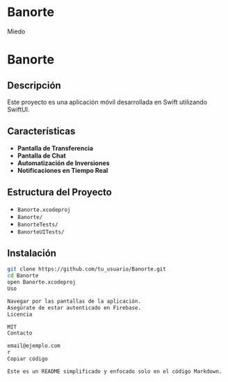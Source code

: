 # Banorte
 Miedo
# Banorte

## Descripción

Este proyecto es una aplicación móvil desarrollada en Swift utilizando SwiftUI.

## Características

- **Pantalla de Transferencia**
- **Pantalla de Chat**
- **Automatización de Inversiones**
- **Notificaciones en Tiempo Real**

## Estructura del Proyecto

- `Banorte.xcodeproj`
- `Banorte/`
- `BanorteTests/`
- `BanorteUITests/`

## Instalación

```bash
git clone https://github.com/tu_usuario/Banorte.git
cd Banorte
open Banorte.xcodeproj
Uso

Navegar por las pantallas de la aplicación.
Asegúrate de estar autenticado en Firebase.
Licencia

MIT
Contacto

email@ejemplo.com
r
Copiar código

Este es un README simplificado y enfocado solo en el código Markdown.
